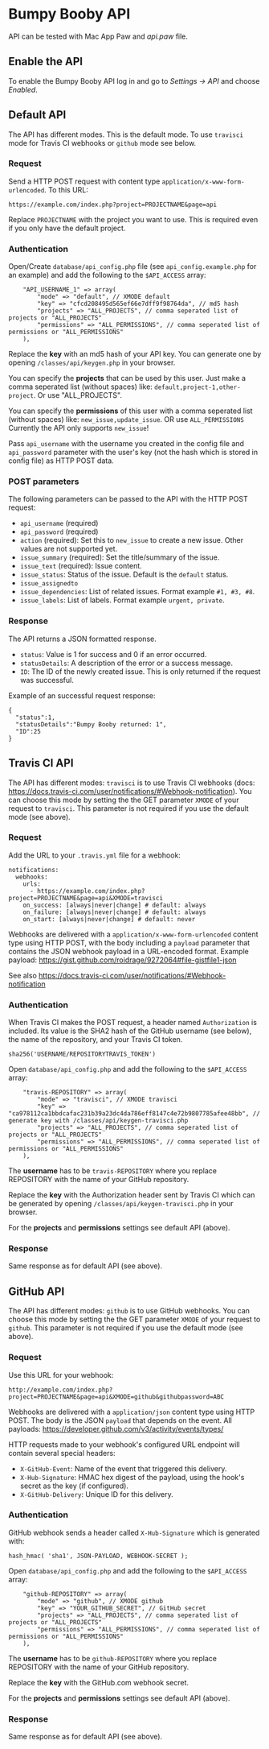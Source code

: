 # Bumpy Booby API

API can be tested with Mac App Paw and *api.paw* file.

## Enable the API

To enable the Bumpy Booby API log in and go to *Settings -> API* and choose *Enabled*.




## Default API

The API has different modes. This is the default mode. To use `travisci` mode for Travis CI webhooks or `github` mode see below. 

### Request

Send a HTTP POST request with content type `application/x-www-form-urlencoded`. To this URL:

```
https://example.com/index.php?project=PROJECTNAME&page=api
```

Replace `PROJECTNAME` with the project you want to use. This is required even if you only have the default project.

### Authentication

Open/Create `database/api_config.php` file (see `api_config.example.php` for an example) and add the following to the `$API_ACCESS` array:

```
    "API_USERNAME_1" => array(
    	"mode" => "default", // XMODE default
    	"key" => "cfcd208495d565ef66e7dff9f98764da", // md5 hash
    	"projects" => "ALL_PROJECTS", // comma seperated list of projects or "ALL_PROJECTS"
    	"permissions" => "ALL_PERMISSIONS", // comma seperated list of permissions or "ALL_PERMISSIONS"
    ),

```

Replace the **key** with an md5 hash of your API key. You can generate one by opening `/classes/api/keygen.php` in your browser.

You can specify the **projects** that can be used by this user. Just make a comma seperated list (without spaces) like: `default,project-1,other-project`. Or use "ALL_PROJECTS".

You can specify the **permissions** of this user with a comma seperated list (without spaces) like: `new_issue,update_issue`. OR use `ALL_PERMISSIONS` Currently the API only supports `new_issue`!

Pass `api_username` with the username you created in the config file and `api_password` parameter with the user's key (not the hash which is stored in config file) as HTTP POST data.


### POST parameters

The following parameters can be passed to the API with the HTTP POST request:

 * `api_username` (required)
 * `api_password` (required)
 * `action` (required): Set this to `new_issue` to create a new issue. Other values are not supported yet.
 * `issue_summary` (required): Set the title/summary of the issue.
 * `issue_text` (required): Issue content.
 * `issue_status`: Status of the issue. Default is the `default` status.
 * `issue_assignedto`
 * `issue_dependencies`: List of related issues. Format example `#1, #3, #8`.
 * `issue_labels`: List of labels. Format example `urgent, private`.

### Response

The API returns a JSON formatted response.

 * `status`: Value is 1 for success and 0 if an error occurred.
 * `statusDetails`: A description of the error or a success message.
 * `ID`: The ID of the newly created issue. This is only returned if the request was successful.

Example of an successful request response:

```
{
  "status":1,
  "statusDetails":"Bumpy Booby returned: 1",
  "ID":25
}
```




## Travis CI API

The API has different modes: `travisci` is to use Travis CI webhooks (docs: <https://docs.travis-ci.com/user/notifications/#Webhook-notification>). 
You can choose this mode by setting the the GET parameter `XMODE` of your request to `travisci`. This parameter is not required if you use the default mode (see above).

### Request

Add the URL to your `.travis.yml` file for a webhook:

```
notifications:
  webhooks:
    urls:
      - https://example.com/index.php?project=PROJECTNAME&page=api&XMODE=travisci
    on_success: [always|never|change] # default: always
    on_failure: [always|never|change] # default: always
    on_start: [always|never|change] # default: never
```

Webhooks are delivered with a `application/x-www-form-urlencoded` content type using HTTP POST, with the body including a `payload` parameter that contains the JSON webhook payload in a URL-encoded format.
Example payload: <https://gist.github.com/roidrage/9272064#file-gistfile1-json>

See also <https://docs.travis-ci.com/user/notifications/#Webhook-notification>

### Authentication

When Travis CI makes the POST request, a header named `Authorization` is included. Its value is the SHA2 hash of the GitHub username (see below), the name of the repository, and your Travis CI token.

```
sha256('USERNAME/REPOSITORYTRAVIS_TOKEN')
```

Open `database/api_config.php` and add the following to the `$API_ACCESS` array:

```
    "travis-REPOSITORY" => array(
    	"mode" => "travisci", // XMODE travisci
    	"key" => "ca978112ca1bbdcafac231b39a23dc4da786eff8147c4e72b9807785afee48bb", // generate key with /classes/api/keygen-travisci.php
    	"projects" => "ALL_PROJECTS", // comma seperated list of projects or "ALL_PROJECTS"
    	"permissions" => "ALL_PERMISSIONS", // comma seperated list of permissions or "ALL_PERMISSIONS"
    ),

```

The **username** has to be `travis-REPOSITORY` where you replace REPOSITORY with the name of your GitHub repository.

Replace the **key** with the Authorization header sent by Travis CI which can be generated by opening `/classes/api/keygen-travisci.php` in your browser.

For the **projects** and **permissions** settings see default API (above).

### Response

Same response as for default API (see above).




## GitHub API

The API has different modes: `github` is to use GitHub webhooks.
You can choose this mode by setting the the GET parameter `XMODE` of your request to `github`. This parameter is not required if you use the default mode (see above).

### Request

Use this URL for your webhook:

```
http://example.com/index.php?project=PROJECTNAME&page=api&XMODE=github&githubpassword=ABC
```

Webhooks are delivered with a `application/json` content type using HTTP POST. The body is the JSON `payload` that depends on the event.
All payloads: <https://developer.github.com/v3/activity/events/types/>

HTTP requests made to your webhook's configured URL endpoint will contain several special headers:

 * `X-GitHub-Event`: Name of the event that triggered this delivery.
 * `X-Hub-Signature`: HMAC hex digest of the payload, using the hook's secret as the key (if configured).
 * `X-GitHub-Delivery`: Unique ID for this delivery.


### Authentication

GitHub webhook sends a header called `X-Hub-Signature` which is generated with:

```
hash_hmac( 'sha1', JSON-PAYLOAD, WEBHOOK-SECRET );
```

Open `database/api_config.php` and add the following to the `$API_ACCESS` array:

```
    "github-REPOSITORY" => array(
    	"mode" => "github", // XMODE github
    	"key" => "YOUR_GITHUB_SECRET", // GitHub secret
    	"projects" => "ALL_PROJECTS", // comma seperated list of projects or "ALL_PROJECTS"
    	"permissions" => "ALL_PERMISSIONS", // comma seperated list of permissions or "ALL_PERMISSIONS"
    ),

```

The **username** has to be `github-REPOSITORY` where you replace REPOSITORY with the name of your GitHub repository.

Replace the **key** with the GitHub.com webhook secret.

For the **projects** and **permissions** settings see default API (above).


### Response

Same response as for default API (see above).
